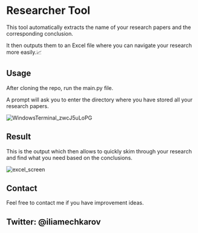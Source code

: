 # Researcher Tool

This tool automatically extracts the name of your research papers and the corresponding conclusion.

It then outputs them to an Excel file where you can navigate your research more easily.📈

## Usage

After cloning the repo, run the main.py file.

A prompt will ask you to enter the directory where you have stored all your research papers.

![WindowsTerminal_zwcJ5uLoPG](https://user-images.githubusercontent.com/64164772/184477660-dad065d4-3b7d-4461-8199-50be10b8080b.png)

## Result

This is the output which then allows to quickly skim through your research and find what you need based on the conclusions.

![excel_screen](https://user-images.githubusercontent.com/64164772/184477665-a5b72586-a74d-4394-b393-15d65bb2d78e.png)

## Contact

Feel free to contact me if you have improvement ideas.

Twitter: @iliamechkarov
---------------------

